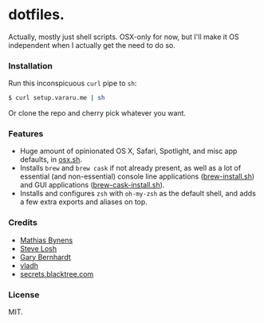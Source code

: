 # dotfiles.

Actually, mostly just shell scripts. OSX-only for now, but I'll make it OS independent when I actually get the need to do so.

### Installation

Run this inconspicuous `curl` pipe to `sh`:

```bash
$ curl setup.vararu.me | sh
```

Or clone the repo and cherry pick whatever you want.

### Features

- Huge amount of opinionated OS X, Safari, Spotlight, and misc app defaults, in [osx.sh](defaults/osx.sh).
- Installs `brew` and `brew cask` if not already present, as well as a lot of essential (and non-essential) console line applications ([brew-install.sh](homebrew/brew-install.sh)) and GUI applications ([brew-cask-install.sh](homebrew/brew-cask-install.sh)).
- Installs and configures `zsh` with `oh-my-zsh` as the default shell, and adds a few extra exports and aliases on top.

### Credits

- [Mathias Bynens](https://github.com/mathiasbynens/dotfiles)
- [Steve Losh](https://bitbucket.org/sjl/dotfiles/src/e8ba45f413665278c11f2de3a1d67a1da3832d34/osx.sh?at=default)
- [Gary Bernhardt](https://github.com/garybernhardt/dotfiles)
- [vladh](https://github.com/vladh/dotfiles)
- [secrets.blacktree.com](http://secrets.blacktree.com)

### License

MIT.
